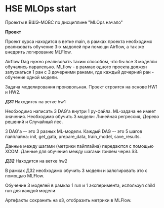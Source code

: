 # HSE MLOps start
Проекты в ВШЭ-МОВС по дисциплине "MLOps начало"

__Проект__

Проект курса находится в ветке main, в рамках проекта необходимо реализовать обучение 3-х 
мадолей при помощи Airflow, а так же внедрить логирование MLFlow.

Airflow Dag нужно реализовать таким способом, что бы все 3 моделли обучались паралельно.
MLflow - в рамках одного проекта должен запускаться 1 ран с 3 дочерними ранами, где каждый 
дочерний ран - обучение одной модели.

Задача моделирования произвольная.
Проект строится на основе HW1 и HW2.

___ДЗ1___
Находится на ветке hw1

Необходимо написать 3 DAG'а внутри 1 py-файла. ML-задача не имеет значения. Необходимо обучить 3 модели: Линейная регрессия, Дерево решений и Случайный лес. 

3 DAG'a -- это 3 разных ML-модели. 
Каждый DAG -- это 5 шагов пайплайна: init, get_gata, prepare_data, train_model, save_results.

Данные между шагами (метрики пайплайна) передаются с помощью XCOM.
Данные для обучения между шагами гоняем через S3.


___ДЗ2___
Находится на ветке hw2

В рамках ДЗ2 необходимо обучить 3 модели и залогировать это с помощью 
MLFlow.

Обучение 3 моделей в рамках 1 run и 1 эксперимента, используя child run 
для каждой модели

Артефакты сохранить на s3, отобразить метрики в MLFlow.

